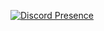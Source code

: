 [![Discord Presence](https://lanyard-profile-readme.vercel.app/api/844955462586859560)](https://discord.com/users/844955462586859560)
